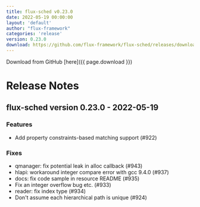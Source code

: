 ```yaml
---
title: flux-sched v0.23.0
date: 2022-05-19 00:00:00
layout: 'default'
author: "flux-framework"
categories: 'release'
version: 0.23.0
download: https://github.com/flux-framework/flux-sched/releases/download/v0.23.0/flux-sched-0.23.0-1.t4.src.rpm
---
```


Download from GitHub [here]({{ page.download }})

# Release Notes

flux-sched version 0.23.0 - 2022-05-19
--------------------------------------

### Features

 * Add property constraints-based matching support (#922)

### Fixes

 * qmanager: fix potential leak in alloc callback (#943)
 * hlapi: workaround integer compare error with gcc 9.4.0 (#937)
 * docs: fix code sample in resource README (#935)
 * Fix an integer overflow bug etc. (#933)
 * reader: fix index type (#934)
 * Don't assume each hierarchical path is unique (#924)

